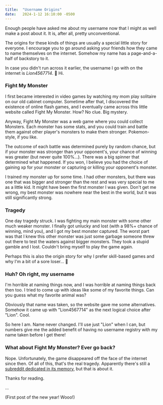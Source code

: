 ```yaml
---
title:  "Username Origins"
date:   2024-1-12 16:10:00 -0500
---
```

Enough people have asked me about my username now that I might as well make a post about it. It is, after all, pretty unconventional.

The origins for these kinds of things are usually a special little story for everyone. I encourage you to go around asking your friends how they came to name themselves on the internet. Somehow my name has a page-and-a-half of backstory to it.

In case you didn't run across it earlier, the username I go with on the internet is *Lion4567714*. :wave: Hi.

### Fight My Monster

I first became interested in video games by watching my mom play solitaire on our old cabinet computer. Sometime after that, I discovered the existence of online flash games, and I eventually came across this little website called Fight My Monster. How? No clue. Big mystery.

Anyway, Fight My Monster was a web game where you could collect Monsters. Each monster has some stats, and you could train and battle them against other player's monsters to make them stronger. Pokemon-style, if you like.

The outcome of each battle was determined purely by random chance, but if your monster was stronger than your opponent's, your chance of winning was greater (but never quite 100%...). There was a big spinner that determined what happened. If you won, I believe you had the choice of gaining xp for your monster or capturing or killing your opponent's monster.

I trained my monster up for some time. I had other monsters, but there was one that was bigger and stronger than the rest and was very special to me as a little kid. It might have been the first monster I was given. Don't get me wrong, my best monster was nowhere near the best in the world, but it was still significantly strong. 

### Tragedy

One day tragedy struck. I was fighting my main monster with some other much weaker monster. I finally got unlucky and lost (with a 98%+ chance of winning, mind you), and I got my best monster captured. The worst part was that I knew this other monster was just some garbage someone threw out there to test the waters against bigger monsters. They took a stupid gamble and I lost. Couldn't bring myself to play the game again.

Perhaps this is also the origin story for why I prefer skill-based games and why I'm a bit of a sore loser... :thinking:

### Huh? Oh right, my username

I'm horrible at naming things now, and I was horrible at naming things back then too. I tried to come up with ideas like some of my favorite things. Can you guess what my favorite animal was?

Obviously that name was taken, so the website gave me some alternatives. Somehow it came up with "Lion4567714" as the next logical choice after "Lion". Cool.

So here I am. Name never changed. I'll use just "Lion" when I can, but numbers give me the added benefit of having no username registry with my name taken before I get there!

### What about Fight My Monster? Ever go back?

Nope. Unfortunately, the game disappeared off the face of the internet since then. Of all of this, that's the real tragedy. Apparently there's still a [subreddit dedicated in its memory](https://www.reddit.com/r/fightmymonster/), but that is about it.

Thanks for reading.

...

(First post of the new year! Wooo!)
